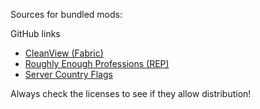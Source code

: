 Sources for bundled mods:

GitHub links
* [CleanView (Fabric)](https://github.com/zlainsama/CleanView)
* [Roughly Enough Professions (REP)](https://github.com/Mrbysco/RoughlyEnoughProfessions)
* [Server Country Flags](https://github.com/Khajiitos/ServerCountryFlags)

Always check the licenses to see if they allow distribution!